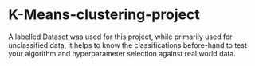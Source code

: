 # K-Means-clustering-project

A labelled Dataset was used for this project,
while primarily used for unclassified data, 
it helps to know the classifications before-hand
to test your algorithm and hyperparameter selection against real world data.
